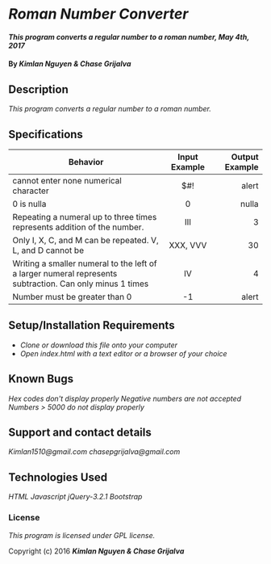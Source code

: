 # _Roman Number Converter_

#### _This program converts a regular number to a roman number, May 4th, 2017_

#### By _**Kimlan Nguyen & Chase Grijalva**_

## Description

_This program converts a regular number to a roman number._

## Specifications

| Behavior                                                                                                | Input Example     | Output Example  |
| -------------                                                                                           |:-------------:    | -----:          |
| cannot enter none numerical character                                                                   | $#!               | alert           |
| 0 is nulla                                                                                              | 0                 |   nulla         |
| Repeating a numeral up to three times represents addition of the number.                                |     III           |      3          |
| Only I, X, C, and M can be repeated. V, L, and D cannot be                                              |      XXX, VVV     |     30          |
| Writing a smaller numeral to the left of a larger numeral represents subtraction. Can only minus 1 times|   IV              |      4          |
| Number must be greater than 0                                                                           |   -1              |     alert       |

## Setup/Installation Requirements

* _Clone or download this file onto your computer_
* _Open index.html with a text editor or a browser of your choice_

## Known Bugs

_Hex codes don't display properly_
_Negative numbers are not accepted_
_Numbers > 5000 do not display properly_

## Support and contact details

_Kimlan1510@gmail.com_
_chasepgrijalva@gmail.com_

## Technologies Used

_HTML_
_Javascript_
_jQuery-3.2.1_
_Bootstrap_

### License

*This program is licensed under GPL license.*

Copyright (c) 2016 **_Kimlan Nguyen & Chase Grijalva_**
